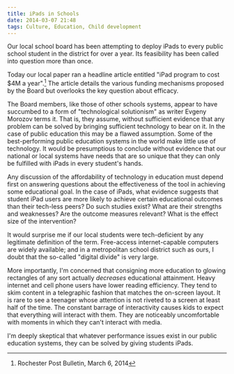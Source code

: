 ```yaml
---
title: iPads in Schools
date: 2014-03-07 21:48
tags: Culture, Education, Child development
---
```

Our local school board has been attempting to deploy iPads to every public school student in the district for over a year.  Its feasibility has been called into question more than once.

Today our local paper ran a headline article entitled "iPad program to cost $4M a year".[^1]  The article details the various funding mechanisms proposed by the Board but overlooks the key question about efficacy.

The Board members, like those of other schools systems, appear to have succumbed to a form of "technological solutionism" as writer Evgeny Morozov terms it.  That is, they assume, without sufficient evidence that any problem can be solved by bringing sufficient technology to bear on it.  In the case of public education this may be a flawed assumption.  Some of the best-performing public education systems in the world make little use of technology.  It would be presumptious to conclude without evidence that our national or local systems have needs that are so unique that they can only be fulfilled with iPads in every student's hands.

Any discussion of the affordability of technology in education must depend first on answering questions about the effectiveness of the tool in achieving some educational goal.  In the case of iPads, what evidence suggests that student iPad users are more likely to achieve certain educational outcomes than their tech-less peers?  Do such studies exist?  What are their strengths and weaknesses?  Are the outcome measures relevant?  What is the effect size of the intervention? 

It would surprise me if our local students were tech-deficient by any legitimate definition of the term.  Free-access internet-capable computers are widely available; and in a metropolitan school district such as ours, I doubt that the so-called "digital divide" is very large.

More importantly, I'm concerned that consigning more education to glowing rectangles of any sort actually _decreases_ educational attainment.  Heavy internet and cell phone users have lower reading efficiency.  They tend to skim content in a telegraphic fashion that matches the on-screen layout.  It is rare to see a teenager whose attention is not riveted to a screen at least half of the time.  The constant barrage of interactivity causes kids to expect that everything will interact with them.  They are noticeably uncomfortable with moments in which they can't interact with media.

I'm deeply skeptical that whatever performance issues exist in our public education systems, they can be solved by giving students iPads.

[^1]: Rochester Post Bulletin, March 6, 2014